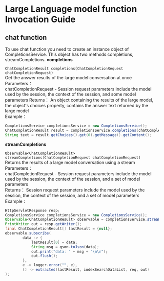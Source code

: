 # Large Language model function Invocation Guide

## chat function
To use chat function you need to create an instance object of CompletionsService. This object has two methods completions, streamCompletions.
__completions__

`
ChatCompletionResult completions(ChatCompletionRequest chatCompletionRequest)
`  
Get the answer results of the large model conversation at once   
Parameters：  
  chatCompletionRequest - Session request parameters include the model used by the session, the context of the session, and some model parameters 
Returns： An object containing the results of the large model, the object's choices property, contains the answer text returned by the large model   
Example：
```java
CompletionsService completionsService = new CompletionsService();
ChatCompletionResult result = completionsService.completions(chatCompletionRequest);
String text = result.getChoices().get(0).getMessage().getContent();
```

__streamCompletions__

`
Observable<ChatCompletionResult> streamCompletions(ChatCompletionRequest chatCompletionRequest)
`  
Returns the results of a large model conversation using a stream   
Parameters：  
  chatCompletionRequest - Session request parameters include the model used by the session, the context of the session, and a set of model parameters    
Returns： Session request parameters include the model used by the session, the context of the session, and a set of model parameters
Example：
```java
HttpServletResponse resp;
CompletionsService completionsService = new CompletionsService();
Observable<ChatCompletionResult> observable = completionsService.streamCompletions(chatCompletionRequest);
PrintWriter out = resp.getWriter();
final ChatCompletionResult[] lastResult = {null};
observable.subscribe(
        data -> {
            lastResult[0] = data;
            String msg = gson.toJson(data);
            out.print("data: " + msg + "\n\n");
            out.flush();
        },
        e -> logger.error("", e),
        () -> extracted(lastResult, indexSearchDataList, req, out)
);
```